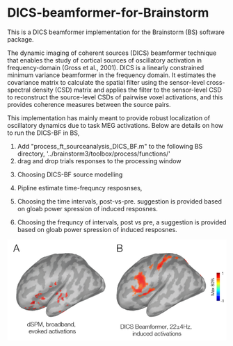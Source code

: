 # DICS-beamformer-for-Brainstorm
This is a DICS beamformer implementation for the Brainstorm (BS) software package.

The dynamic imaging of coherent sources (DICS) beamformer technique that enables the study of cortical sources of oscillatory activation in frequency-domain (Gross et al., 2001). DICS is a linearly constrained minimum variance beamformer in the frequency domain. It estimates the covariance matrix to calculate the spatial filter using the sensor-level cross-spectral density (CSD) matrix and applies the filter to the sensor-level CSD to reconstruct the source-level CSDs of pairwise voxel activations, and this provides coherence measures between the source pairs.

This implementation has mainly meant to provide robust localization of oscillatory dynamics due to task MEG activations.
Below are details on how to run the DICS-BF in BS,
1. Add "process_ft_sourceanalysis_DICS_BF.m" to the following BS directory, '../brainstorm3/toolbox/process/functions/'
2. drag and drop trials responses to the processing window
<!-- <img src="images/1_screenshot.png" width="500"> -->

3. Choosing DICS-BF source modelling
<!-- <img src="images/2_screenshot.png" width="500"> -->
4. Pipline estimate time-frequncy resposnses,
<!-- <img src="images/3_screenshot.png" width="300"> -->
5. Choosing the time intervals, post-vs-pre. suggestion is provided based on gloab power spression of induced resposnes.
<!-- <img src="images/4_screenshot.png" width="500"> -->
6. Choosing the frequncy of intervals, post vs pre, a suggestion is provided based on gloab power spression of induced resposnes.
<!-- <img src="images/5_screenshot.png" width="600"> -->
<!-- <img src="images/6_screenshot.png" width="600"> -->
<img src="images/7_screenshot.png" width="600">
